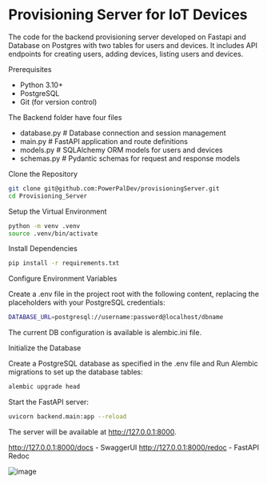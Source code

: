 # Provisioning Server for IoT Devices

The code for the backend provisioning server developed on Fastapi and Database on Postgres with two tables for users and devices.
It includes API endpoints for creating users, adding devices, listing users and devices.


Prerequisites
- Python 3.10+
- PostgreSQL
- Git (for version control)

The Backend folder have four files
- database.py         # Database connection and session management
- main.py             # FastAPI application and route definitions
- models.py           # SQLAlchemy ORM models for users and devices
- schemas.py          # Pydantic schemas for request and response models


Clone the Repository

```bash
git clone git@github.com:PowerPalDev/provisioningServer.git
cd Provisioning_Server
```

Setup the Virtual Environment

``` bash
python -m venv .venv
source .venv/bin/activate  
```

Install Dependencies
```bash
pip install -r requirements.txt
```
Configure Environment Variables

Create a .env file in the project root with the following content, replacing the placeholders with your PostgreSQL credentials:

```bash
DATABASE_URL=postgresql://username:password@localhost/dbname
```
The current DB configuration is available is alembic.ini file.

Initialize the Database

Create a PostgreSQL database as specified in the .env file and Run Alembic migrations to set up the database tables:

```bash
alembic upgrade head
```

Start the FastAPI server:

```bash
uvicorn backend.main:app --reload
```
The server will be available at http://127.0.0.1:8000.

http://127.0.0.1:8000/docs - SwaggerUI
http://127.0.0.1:8000/redoc - FastAPI Redoc


![image](https://github.com/user-attachments/assets/2e63b741-90e7-44d8-978d-abaf0abff5cc)


